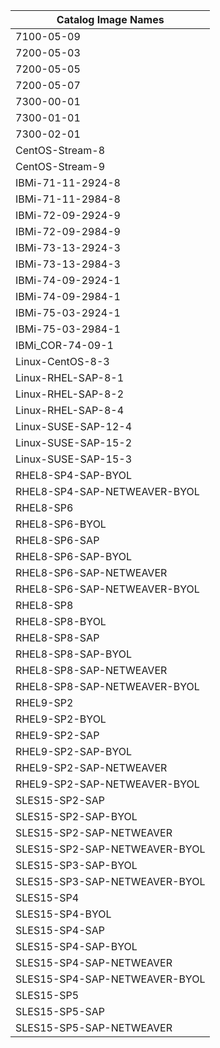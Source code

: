 | Catalog Image Names           |
|-------------------------------|
| 7100-05-09                    |
| 7200-05-03                    |
| 7200-05-05                    |
| 7200-05-07                    |
| 7300-00-01                    |
| 7300-01-01                    |
| 7300-02-01                    |
| CentOS-Stream-8               |
| CentOS-Stream-9               |
| IBMi-71-11-2924-8             |
| IBMi-71-11-2984-8             |
| IBMi-72-09-2924-9             |
| IBMi-72-09-2984-9             |
| IBMi-73-13-2924-3             |
| IBMi-73-13-2984-3             |
| IBMi-74-09-2924-1             |
| IBMi-74-09-2984-1             |
| IBMi-75-03-2924-1             |
| IBMi-75-03-2984-1             |
| IBMi_COR-74-09-1              |
| Linux-CentOS-8-3              |
| Linux-RHEL-SAP-8-1            |
| Linux-RHEL-SAP-8-2            |
| Linux-RHEL-SAP-8-4            |
| Linux-SUSE-SAP-12-4           |
| Linux-SUSE-SAP-15-2           |
| Linux-SUSE-SAP-15-3           |
| RHEL8-SP4-SAP-BYOL            |
| RHEL8-SP4-SAP-NETWEAVER-BYOL  |
| RHEL8-SP6                     |
| RHEL8-SP6-BYOL                |
| RHEL8-SP6-SAP                 |
| RHEL8-SP6-SAP-BYOL            |
| RHEL8-SP6-SAP-NETWEAVER       |
| RHEL8-SP6-SAP-NETWEAVER-BYOL  |
| RHEL8-SP8                     |
| RHEL8-SP8-BYOL                |
| RHEL8-SP8-SAP                 |
| RHEL8-SP8-SAP-BYOL            |
| RHEL8-SP8-SAP-NETWEAVER       |
| RHEL8-SP8-SAP-NETWEAVER-BYOL  |
| RHEL9-SP2                     |
| RHEL9-SP2-BYOL                |
| RHEL9-SP2-SAP                 |
| RHEL9-SP2-SAP-BYOL            |
| RHEL9-SP2-SAP-NETWEAVER       |
| RHEL9-SP2-SAP-NETWEAVER-BYOL  |
| SLES15-SP2-SAP                |
| SLES15-SP2-SAP-BYOL           |
| SLES15-SP2-SAP-NETWEAVER      |
| SLES15-SP2-SAP-NETWEAVER-BYOL |
| SLES15-SP3-SAP-BYOL           |
| SLES15-SP3-SAP-NETWEAVER-BYOL |
| SLES15-SP4                    |
| SLES15-SP4-BYOL               |
| SLES15-SP4-SAP                |
| SLES15-SP4-SAP-BYOL           |
| SLES15-SP4-SAP-NETWEAVER      |
| SLES15-SP4-SAP-NETWEAVER-BYOL |
| SLES15-SP5                    |
| SLES15-SP5-SAP                |
| SLES15-SP5-SAP-NETWEAVER      |
